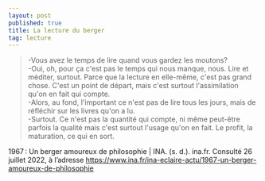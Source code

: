 ```yaml
---
layout: post
published: true
title: La lecture du berger
tag: lecture
---
```




>-Vous avez le temps de lire quand vous gardez les moutons?<br>
>-Oui, oh, pour ça c'est pas le temps qui nous manque, nous. Lire et méditer, surtout. Parce que la lecture en elle-même, c'est pas grand chose. C'est un point de départ, mais c'est surtout l'assimilation qu'on en fait qui compte.<br>
>-Alors, au fond, l'important ce n'est pas de lire tous les jours, mais de réfléchir sur les livres qu'on a lu.<br>
>-Surtout. Ce n'est pas la quantité qui compte, ni même peut-être parfois la qualité mais c'est surtout l'usage qu'on en fait. Le profit, la maturation, ce qui en sort.<br>


1967 : Un berger amoureux de philosophie | INA. (s. d.). ina.fr. Consulté 26 juillet 2022, à l’adresse https://www.ina.fr/ina-eclaire-actu/1967-un-berger-amoureux-de-philosophie
